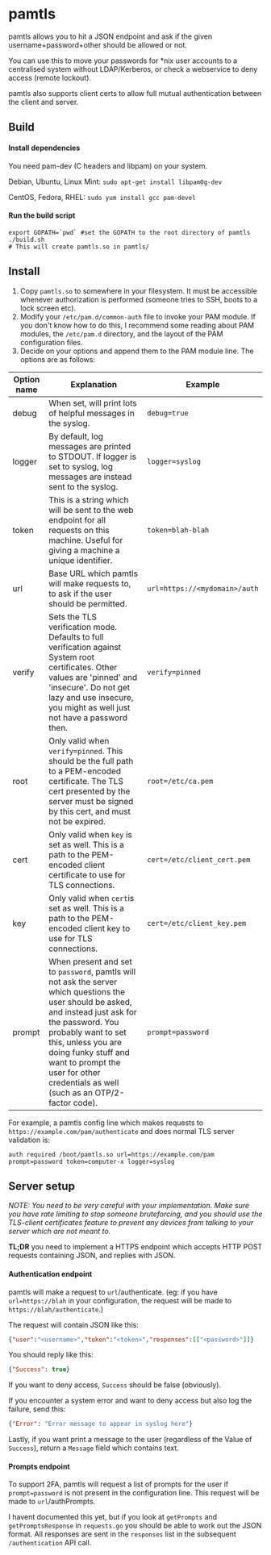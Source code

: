 # pamtls

pamtls allows you to hit a JSON endpoint and ask if the given username+password+other should be allowed or not.

You can use this to move your passwords for \*nix user accounts to a centralised system without LDAP/Kerberos, or check a webservice to deny access (remote lockout).

pamtls also supports client certs to allow full mutual authentication between the client and server.

## Build

#### Install dependencies

You need pam-dev (C headers and libpam) on your system.

Debian, Ubuntu, Linux Mint: `sudo apt-get install libpam0g-dev`

CentOS, Fedora, RHEL: `sudo yum install gcc pam-devel`

#### Run the build script

```shell
export GOPATH=`pwd` #set the GOPATH to the root directory of pamtls
./build.sh
# This will create pamtls.so in pamtls/
```

## Install

1. Copy `pamtls.so` to somewhere in your filesystem. It must be accessible whenever authorization is performed (someone tries to SSH, boots to a lock screen etc).
2. Modify your `/etc/pam.d/common-auth` file to invoke your PAM module. If you don't know how to do this, I recommend some reading about PAM modules, the `/etc/pam.d` directory, and the layout of the PAM configuration files.
3. Decide on your options and append them to the PAM module line. The options are as follows:

| Option name   | Explanation | Example |
| ------------- | ----------- | --------|
| debug         | When set, will print lots of helpful messages in the syslog.  | `debug=true` |
| logger        | By default, log messages are printed to STDOUT. If logger is set to syslog, log messages are instead sent to the syslog.  | `logger=syslog` |
| token         | This is a string which will be sent to the web endpoint for all requests on this machine. Useful for giving a machine a unique identifier. | `token=blah-blah` |
| url           | Base URL which pamtls will make requests to, to ask if the user should be permitted. | `url=https://<mydomain>/auth` |
| verify        | Sets the TLS verification mode. Defaults to full verification against System root certificates. Other values are 'pinned' and 'insecure'. Do not get lazy and use insecure, you might as well just not have a password then. | `verify=pinned` |
| root          | Only valid when `verify=pinned`. This should be the full path to a PEM-encoded certificate. The TLS cert presented by the server must be signed by this cert, and must not be expired. | `root=/etc/ca.pem` |
| cert          | Only valid when `key` is set as well. This is a path to the PEM-encoded client certificate to use for TLS connections. | `cert=/etc/client_cert.pem` |
| key           | Only valid when `cert`is set as well. This is a path to the PEM-encoded client key to use for TLS connections. | `cert=/etc/client_key.pem` |
| prompt        | When present and set to `password`, pamtls will not ask the server which questions the user should be asked, and instead just ask for the password. You probably want to set this, unless you are doing funky stuff and want to prompt the user for other credentials as well (such as an OTP/2-factor code). | `prompt=password` |

For example, a pamtls config line which makes requests to `https://example.com/pam/authenticate` and does normal TLS server validation is:

```
auth required /boot/pamtls.so url=https://example.com/pam prompt=password token=computer-x logger=syslog
```

## Server setup

*NOTE: You need to be very careful with your implementation. Make sure you have rate limiting to stop someone bruteforcing, and you should use the TLS-client certificates feature to prevent any devices from talking to your server which are not meant to.*

**TL;DR** you need to implement a HTTPS endpoint which accepts HTTP POST requests containing JSON, and replies with JSON.

#### Authentication endpoint

pamtls will make a request to `url`/authenticate. (eg: if you have `url=https://blah` in your configuration, the request will be made to `https://blah/authenticate`.)

The request will contain JSON like this:
```json
{"user":"<username>","token":"<token>","responses":[["<password>"]]}
```

You should reply like this:
```json
{"Success": true}
```

If you want to deny access, `Success` should be false (obviously).

If you encounter a system error and want to deny access but also log the failure, send this:

```json
{"Error": "Error message to appear in syslog here"}
```

Lastly, if you want print a message to the user (regardless of the Value of `Success`), return a `Message` field which contains text.

#### Prompts endpoint

To support 2FA, pamtls will request a list of prompts for the user if `prompt=password` is not present in the configuration line. This request will be made to `url`/authPrompts.

I havent documented this yet, but if you look at `getPrompts` and `getPromptsResponse` in `requests.go` you should be able to work out the JSON format. All responses are sent in the `responses` list in the subsequent `/authentication` API call.
